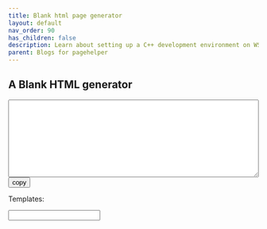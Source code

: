 ```yaml
---
title: Blank html page generator
layout: default
nav_order: 90
has_children: false
description: Learn about setting up a C++ development environment on WSL2 in Windows 11 using vcpkg and VS Code. Gain insights into managing dependencies with CMake and setting up a uWebSockets tutorial project.
parent: Blogs for pagehelper
---
```


## A Blank HTML generator

<div id="blank-html-app"
 ph-data-consumer="alpine:data"
 x-data='{q: "",data: [{name: "html", content: `
	<!DOCTYPE html>\n
<html lang="en">\n
<head>\n
	<meta charset="UTF-8">\n
	<meta name="viewport" content="width=device-width, initial-scale=1.0">\n
	<title>Document</title>\n
</head>\n
<body>\n
\n
</body>\n
</html>
`}]}'>
<textarea name="content" 
  x-bind:value="(data.filter(it=>it.name.indexOf(q) !== -1).length > 0) ? data.filter(it=>it.name.indexOf(q) !== -1)[0].content : ''"
  style="width:100%;"
  id="blank-html-content"
  ph-validate="string::min:3,max:65536"
  spellcheck="false"
  rows="10">
</textarea>
<button class="btn btn-sm" type="button" ph-to-clipboard="#blank-html-content" aria-label="Copy code to clipboard">
copy
</button>
<p>Templates:</p>
<form class="ph">
<input type="text" 
name="email"
ph-once
ph-auto-start
x-model="q"
ph-target="#blank-html-app"
ph-ajax="https://lets-script.com/devtools/blank-htmls"
/>
</form>
<ul>
<template x-for="v in data.filter(it => it.name.indexOf(q) !== -1)">
<li x-text="v.name"></li>
</template>
</ul>
</div>
